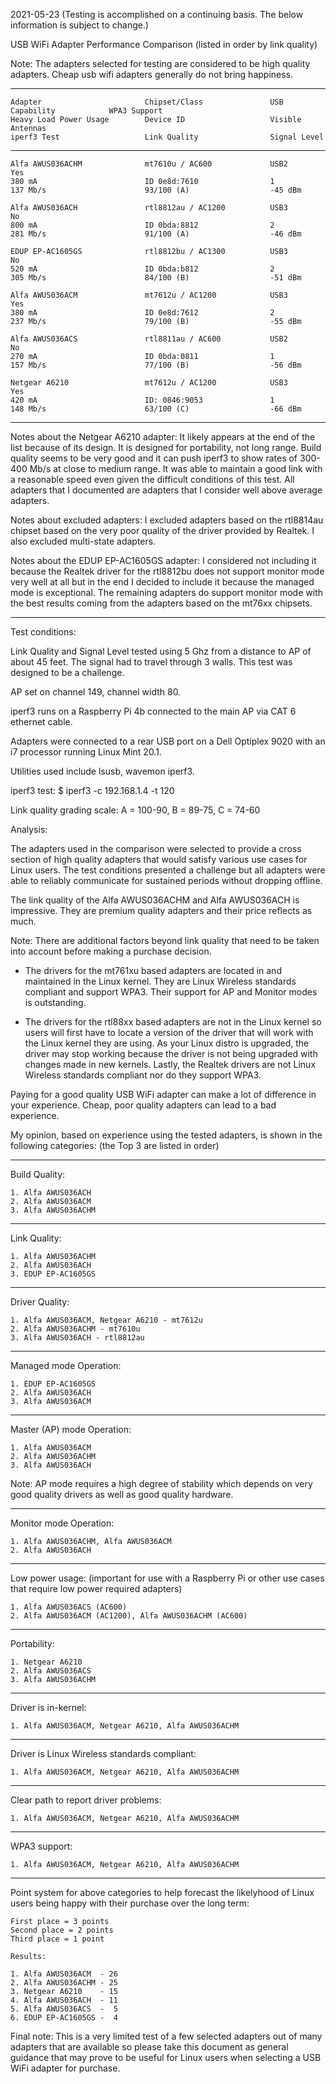 2021-05-23 (Testing is accomplished on a continuing basis. The below information is subject to change.)

USB WiFi Adapter Performance Comparison (listed in order by link quality)

Note: The adapters selected for testing are considered to be high quality adapters. Cheap usb wifi adapters generally do not bring happiness. 

-----
```
Adapter                       Chipset/Class               USB Capability            WPA3 Support
Heavy Load Power Usage        Device ID                   Visible Antennas
iperf3 Test                   Link Quality                Signal Level
```
-----
```
Alfa AWUS036ACHM              mt7610u / AC600             USB2                      Yes
380 mA                        ID 0e8d:7610                1
137 Mb/s                      93/100 (A)                  -45 dBm

Alfa AWUS036ACH               rtl8812au / AC1200          USB3                      No
800 mA                        ID 0bda:8812                2
281 Mb/s                      91/100 (A)                  -46 dBm

EDUP EP-AC1605GS              rtl8812bu / AC1300          USB3                      No
520 mA                        ID 0bda:b812                2
305 Mb/s                      84/100 (B)                  -51 dBm

Alfa AWUS036ACM               mt7612u / AC1200            USB3                      Yes
380 mA                        ID 0e8d:7612                2
237 Mb/s                      79/100 (B)                  -55 dBm

Alfa AWUS036ACS               rtl8811au / AC600           USB2                      No
270 mA                        ID 0bda:0811                1
157 Mb/s                      77/100 (B)                  -56 dBm

Netgear A6210                 mt7612u / AC1200            USB3                      Yes
420 mA                        ID: 0846:9053               1
148 Mb/s                      63/100 (C)                  -66 dBm

```
-----

Notes about the Netgear A6210 adapter: It likely appears at the end of
the list because of its design. It is designed for portability, not long
range. Build quality seems to be very good and it can push iperf3 to
show rates of 300-400 Mb/s at close to medium range. It was able to 
maintain a good link with a reasonable speed even given the difficult
conditions of this test. All adapters that I documented are adapters
that I consider well above average adapters.

Notes about excluded adapters: I excluded adapters based on the rtl8814au
chipset based on the very poor quality of the driver provided by Realtek.
I also excluded multi-state adapters.

Notes about the EDUP EP-AC1605GS adapter: I considered not including it
because the Realtek driver for the rtl8812bu does not support monitor
mode very well at all but in the end I decided to include it because the
managed mode is exceptional. The remaining adapters do support monitor
mode with the best results coming from the adapters based on the mt76xx
chipsets.

-----

Test conditions:

Link Quality and Signal Level tested using 5 Ghz from a distance to AP
of about 45 feet. The signal had to travel through 3 walls. This test was
designed to be a challenge.

AP set on channel 149, channel width 80.

iperf3 runs on a Raspberry Pi 4b connected to the main AP via CAT 6
ethernet cable.

Adapters were connected to a rear USB port on a Dell Optiplex 9020
with an i7 processor running Linux Mint 20.1.

Utilities used include lsusb, wavemon iperf3.

iperf3 test: $ iperf3 -c 192.168.1.4 -t 120

Link quality grading scale: A = 100-90, B = 89-75, C = 74-60

Analysis:

The adapters used in the comparison were selected to provide a cross section
of high quality adapters that would satisfy various use cases for Linux users.
The test conditions presented a challenge but all adapters were able to reliably
communicate for sustained periods without dropping offline.

The link quality of the Alfa AWUS036ACHM and Alfa AWUS036ACH is impressive. They
are premium quality adapters and their price reflects as much.

Note: There are additional factors beyond link quality that need to be taken into
account before making a purchase decision.

- The drivers for the mt761xu based adapters are located in and maintained in the
Linux kernel. They are Linux Wireless standards compliant and support WPA3. Their
support for AP and Monitor modes is outstanding.

- The drivers for the rtl88xx based adapters are not in the Linux kernel so users will
first have to locate a version of the driver that will work with the Linux kernel
they are using. As your Linux distro is upgraded, the driver may stop working because
the driver is not being upgraded with changes made in new kernels. Lastly, the 
Realtek drivers are not Linux Wireless standards compliant nor do they support WPA3.

Paying for a good quality USB WiFi adapter can make a lot of difference in your 
experience. Cheap, poor quality adapters can lead to a bad experience.

My opinion, based on experience using the tested adapters, is shown in the following
categories: (the Top 3 are listed in order)

-----

Build Quality:
```
1. Alfa AWUS036ACH
2. Alfa AWUS036ACM
3. Alfa AWUS036ACHM
```
-----

Link Quality:
```
1. Alfa AWUS036ACHM
2. Alfa AWUS036ACH
3. EDUP EP-AC1605GS

```
-----

Driver Quality:
```
1. Alfa AWUS036ACM, Netgear A6210 - mt7612u
2. Alfa AWUS036ACHM - mt7610u
3. Alfa AWUS036ACH - rtl8812au
```
-----

Managed mode Operation:
```
1. EDUP EP-AC1605GS
2. Alfa AWUS036ACH
3. Alfa AWUS036ACM
```
-----

Master (AP) mode Operation:
```
1. Alfa AWUS036ACM
2. Alfa AWUS036ACHM
3. Alfa AWUS036ACH
```
Note: AP mode requires a high degree of stability which depends on very good quality drivers as well as good quality hardware. 

-----

Monitor mode Operation:
```
1. Alfa AWUS036ACHM, Alfa AWUS036ACM
2. Alfa AWUS036ACH
```
-----

Low power usage:
(important for use with a Raspberry Pi or other use cases that require low power required adapters)
```
1. Alfa AWUS036ACS (AC600)
2. Alfa AWUS036ACM (AC1200), Alfa AWUS036ACHM (AC600)
```
-----

Portability:
```
1. Netgear A6210
2. Alfa AWUS036ACS
3. Alfa AWUS036ACHM
```
-----

Driver is in-kernel:
```
1. Alfa AWUS036ACM, Netgear A6210, Alfa AWUS036ACHM
```
-----

Driver is Linux Wireless standards compliant:
```
1. Alfa AWUS036ACM, Netgear A6210, Alfa AWUS036ACHM
```
-----

Clear path to report driver problems:
```
1. Alfa AWUS036ACM, Netgear A6210, Alfa AWUS036ACHM
```
-----

WPA3 support:
```
1. Alfa AWUS036ACM, Netgear A6210, Alfa AWUS036ACHM
```
-----

Point system for above categories to help forecast the likelyhood
of Linux users being happy with their purchase over the long term:
```
First place = 3 points
Second place = 2 points
Third place = 1 point

Results:

1. Alfa AWUS036ACM  - 26
2. Alfa AWUS036ACHM - 25
3. Netgear A6210    - 15
4. Alfa AWUS036ACH  - 11
5. Alfa AWUS036ACS  -  5
6. EDUP EP-AC1605GS -  4
```

Final note: This is a very limited test of a few selected adapters
out of many adapters that are available so please take this document
as general guidance that may prove to be useful for Linux users
when selecting a USB WiFi adapter for purchase.
